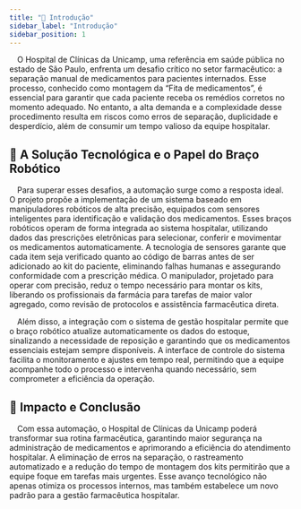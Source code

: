 ```yaml
---
title: "🏥 Introdução"
sidebar_label: "Introdução"
sidebar_position: 1
---
```


&emsp;O Hospital de Clínicas da Unicamp, uma referência em saúde pública no estado de São Paulo, enfrenta um desafio crítico no setor farmacêutico: a separação manual de medicamentos para pacientes internados. Esse processo, conhecido como montagem da “Fita de medicamentos”, é essencial para garantir que cada paciente receba os remédios corretos no momento adequado. No entanto, a alta demanda e a complexidade desse procedimento resulta em riscos como erros de separação, duplicidade e desperdício, além de consumir um tempo valioso da equipe hospitalar.  

## 🦾 A Solução Tecnológica e o Papel do Braço Robótico  
&emsp;Para superar esses desafios, a automação surge como a resposta ideal. O projeto propõe a implementação de um sistema baseado em manipuladores robóticos de alta precisão, equipados com sensores inteligentes para identificação e validação dos medicamentos. Esses braços robóticos operam de forma integrada ao sistema hospitalar, utilizando dados das prescrições eletrônicas para selecionar, conferir e movimentar os medicamentos automaticamente. A tecnologia de sensores garante que cada item seja verificado quanto ao código de barras antes de ser adicionado ao kit do paciente, eliminando falhas humanas e assegurando conformidade com a prescrição médica. O manipulador, projetado para operar com precisão, reduz o tempo necessário para montar os kits, liberando os profissionais da farmácia para tarefas de maior valor agregado, como revisão de protocolos e assistência farmacêutica direta.  

&emsp;Além disso, a integração com o sistema de gestão hospitalar permite que o braço robótico atualize automaticamente os dados do estoque, sinalizando a necessidade de reposição e garantindo que os medicamentos essenciais estejam sempre disponíveis. A interface de controle do sistema facilita o monitoramento e ajustes em tempo real, permitindo que a equipe acompanhe todo o processo e intervenha quando necessário, sem comprometer a eficiência da operação.  

## 🚀 Impacto e Conclusão  
&emsp;Com essa automação, o Hospital de Clínicas da Unicamp poderá transformar sua rotina farmacêutica, garantindo maior segurança na administração de medicamentos e aprimorando a eficiência do atendimento hospitalar. A eliminação de erros na separação, o rastreamento automatizado e a redução do tempo de montagem dos kits permitirão que a equipe foque em tarefas mais urgentes. Esse avanço tecnológico não apenas otimiza os processos internos, mas também estabelece um novo padrão para a gestão farmacêutica hospitalar.
